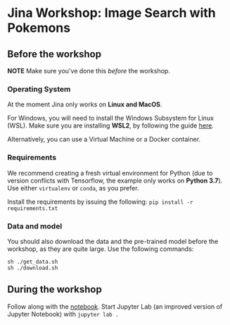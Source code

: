 # Jina Workshop: Image Search with Pokemons

## Before the workshop

**NOTE** Make sure you've done this *before* the workshop.

### Operating System

At the moment Jina only works on **Linux and MacOS**.

For Windows, you will need to install the Windows Subsystem for Linux (WSL). 
Make sure you are installing **WSL2**, by following the guide [here](https://docs.microsoft.com/en-us/windows/wsl/install-win10).

Alternatively, you can use a Virtual Machine or a Docker container.

### Requirements

We recommend creating a fresh virtual environment for Python (due to version conflicts with Tensorflow, the example only works on **Python 3.7**). 
Use either `virtualenv` or `conda`, as you prefer.

Install the requirements by issuing the following: `pip install -r requirements.txt`

### Data and model

You should also download the data and the pre-trained model before the workshop, as they are quite large.
Use the following commands:

```
sh ./get_data.sh
sh ./download.sh
```

## During the workshop

Follow along with the [notebook](./workshop.ipynb). 
Start Jupyter Lab (an improved version of Jupyter Notebook) with `jupyter lab .`
